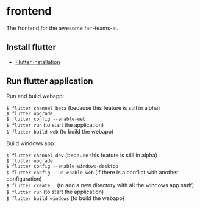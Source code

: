 # frontend

The frontend for the awesome fair-teams-ai.

## Install flutter

- [Flutter installation](https://flutter.dev/docs/get-started/install)

## Run flutter application

Run and build webapp:  

`$ flutter channel beta` (because this feature is still in alpha)  
`$ flutter upgrade`  
`$ flutter config --enable-web`  
`$ flutter run` (to start the application)  
`$ flutter build web` (to build the webapp)  

Build windows app:  

`$ flutter channel dev`  (because this feature is still in alpha)  
`$ flutter upgrade`  
`$ flutter config --enable-windows-desktop`  
`$ flutter config --un-enable-web` (if there is a conflict with another configuration)  
`$ flutter create .` (to add a new directory with all the windows app stuff)  
`$ flutter run` (to start the application)  
`$ flutter build windows` (to build the webapp) 
